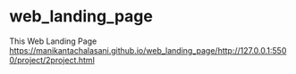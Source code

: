 # web_landing_page
This Web Landing Page
https://manikantachalasani.github.io/web_landing_page/http://127.0.0.1:5500/project/2project.html
